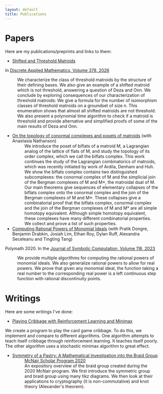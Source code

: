 ```yaml
---
layout: default
title: Publications
---
```

# Papers

Here are my publications/preprints and links to them:

* <dt><a href="https://arxiv.org/abs/2408.07810">Shifted and Threshold Matroids</a></dt><dd>
In <a href="https://doi.org/10.1016/j.dam.2025.08.038"> Discrete Applied Mathematics, Volume 378, 2026 </a> </dd><dd> <dd>We characterize the class of threshold matroids by the structure of their defining bases. We also give an example of a shifted matroid which is not threshold, answering a question of Deza and Onn. We conclude by exploring consequences of our characterization of threshold matroids: We give a formula for the number of isomorphism classes of threshold matroids on a groundset of size n. This enumeration shows that almost all shifted matroids are not threshold. We also present a polynomial time algorithm to check if a matroid is threshold and provide alternative and simplified proofs of some of the main results of Deza and Onn. </dd>

* <dt><a href="https://arxiv.org/abs/2310.12291">On the topology of conormal complexes and posets of matroids</a> (with Anastasia Nathanson)</dt> <dd>We introduce the poset of biflats of a matroid M, a Lagrangian analog of the lattice of flats of M, and study the topology of its order complex, which we call the biflats complex. This work continues the study of the Lagrangian combinatorics of matroids, which was recently initiated by work of Ardila, Denham and Huh. We show the biflats complex contains two distinguished subcomplexes: the conormal complex of M and the simplicial join of the Bergman complexes of M and M*, the matroidal dual of M. Our main theorems give sequences of elementary collapses of the biflats complex onto the conormal complex and the join of the Bergman complexes of M and M*. These collapses give a combinatorial proof that the biflats complex, conormal complex and the join of the Bergman complexes of M and M* are all simple homotopy equivalent. Although simple homotopy equivalent, these complexes have many different combinatorial properties. We collect and prove a list of such properties.</dd>

* <dt><a href="https://arxiv.org/abs/2101.10462">Computing Rational Powers of Monomial Ideals</a> (with Pratik Dongre, Benjamin Drabkin, Josiah Lim, Ethan Roy, Dylan Ruff, Alexandra Seceleanu and Tingting Tang)</dt> <dd>
Polymath 2020. In the <a href="https://doi.org/10.1016/j.jsc.2022.08.018"> Journal of Symbolic Computation, Volume 116, 2023 </a> </dd><dd>We provide multiple algorithms for computing the rational powers of monomial ideals. We also generalize rational powers to allow for real powers. We prove that given any monomial ideal, the function taking a real number to the corresponding real power is a left continuous step function with rational discontinuity points. </dd>

# Writings

Here are some writings I've done:

* <dt><a href="https://conservancy.umn.edu/handle/11299/227132"> Playing Cribbage with Reinforcement Learning and Minimax </a> </dt> <dd>
We create a program to play the card game cribbage. To do this, we implement and compare to different algorithms. One algorithm attempts to teach itself cribbage through reinforcement learning. It teaches itself poorly. The other algorithm uses a stochastic minimax algorithm to great effect.</dd>

* <dt><a href="/mcnairPaper.pdf">Symmetry of a Pastry: A Mathematical Investigation into the Braid Group</a></dt><dd> <a href="https://www.cehd.umn.edu/trio/mcnair/2020/partida/">McNair Scholar Program 2020 </a></dd><dd> An expository overview of the braid group created during the 2020 McNair program. We first introduce the symmetric group and braid group using many tikz diagrams. We then look at their applications to cryptography (it is non-commutative) and knot theory (Alexander's theorem).</dd>
